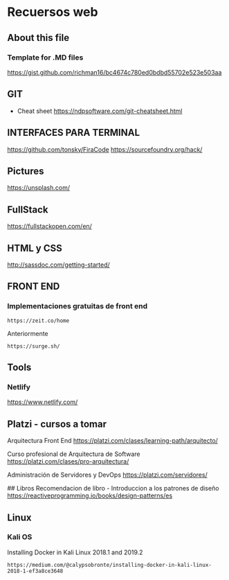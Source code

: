 # Recuersos web

## About this file
### Template for .MD files
https://gist.github.com/richman16/bc4674c780ed0bdbd55702e523e503aa

## GIT
* Cheat sheet
https://ndpsoftware.com/git-cheatsheet.html

## INTERFACES PARA TERMINAL
https://github.com/tonsky/FiraCode
https://sourcefoundry.org/hack/

## Pictures
https://unsplash.com/


## FullStack
https://fullstackopen.com/en/

## HTML y CSS
http://sassdoc.com/getting-started/

## FRONT END
### Implementaciones gratuitas de front end
```
https://zeit.co/home
```
Anteriormente 
```
https://surge.sh/
```

## Tools

### Netlify
https://www.netlify.com/

## Platzi - cursos a tomar
Arquitectura Front End
https://platzi.com/clases/learning-path/arquitecto/

Curso profesional de Arquitectura de Software
https://platzi.com/clases/pro-arquitectura/

Administración de Servidores y DevOps
https://platzi.com/servidores/

## Libros
Recomendacion de libro - Introduccion a los patrones de diseño
https://reactiveprogramming.io/books/design-patterns/es


## Linux 
### Kali OS
Installing Docker in Kali Linux 2018.1 and 2019.2
```
https://medium.com/@calypsobronte/installing-docker-in-kali-linux-2018-1-ef3a8ce3648
```
